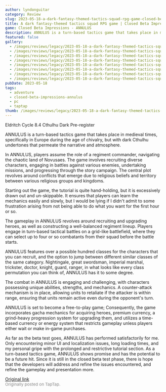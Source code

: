 ```yaml
---
author: lyndonguitar
category: Review
slug: 2023-05-18-a-dark-fantasy-themed-tactics-squad-rpg-game-closed-beta-impressions-annulus
title: A dark fantasy-themed tactics squad RPG game | Closed Beta Impressions - ANNULUS
game: Closed Beta Impressions - ANNULUS
description: ANNULUS is a turn-based tactics game that takes place in medieval times, specifically in Europe during the age of chivalry, but with dark Cthulhu undertones that permeate the narrative and atmosphere.
featured: false
gallery:
  - /images/reviews/legacy/2023-05-18-a-dark-fantasy-themed-tactics-squad-rpg-game--closed-beta-impressions---annulus-0.avif
  - /images/reviews/legacy/2023-05-18-a-dark-fantasy-themed-tactics-squad-rpg-game--closed-beta-impressions---annulus-1.avif
  - /images/reviews/legacy/2023-05-18-a-dark-fantasy-themed-tactics-squad-rpg-game--closed-beta-impressions---annulus-2.avif
  - /images/reviews/legacy/2023-05-18-a-dark-fantasy-themed-tactics-squad-rpg-game--closed-beta-impressions---annulus-3.avif
  - /images/reviews/legacy/2023-05-18-a-dark-fantasy-themed-tactics-squad-rpg-game--closed-beta-impressions---annulus-4.avif
  - /images/reviews/legacy/2023-05-18-a-dark-fantasy-themed-tactics-squad-rpg-game--closed-beta-impressions---annulus-5.avif
  - /images/reviews/legacy/2023-05-18-a-dark-fantasy-themed-tactics-squad-rpg-game--closed-beta-impressions---annulus-6.avif
  - /images/reviews/legacy/2023-05-18-a-dark-fantasy-themed-tactics-squad-rpg-game--closed-beta-impressions---annulus-7.avif
pubDate: 2023-05-18
tags:
  - adventure
  - closed-beta-impressions-annulus
  - pc
  - taptap
thumb: /images/reviews/legacy/2023-05-18-a-dark-fantasy-themed-tactics-squad-rpg-game--closed-beta-impressions---annulus-0.avif
---
```


Eldritch Cycle
8.4
Cthulhu
Dark
Pre-register

ANNULUS is a turn-based tactics game that takes place in medieval times, specifically in Europe during the age of chivalry, but with dark Cthulhu undertones that permeate the narrative and atmosphere.

In ANNULUS, players assume the role of a regiment commander, navigating the chaotic land of Novusaes. The game involves recruiting diverse characters, engaging in battles against various enemies, undertaking missions, and progressing through the story campaign. The central plot revolves around conflicts that emerge due to religious beliefs and territory between various religious groups and kingdoms.

Starting out the game, the tutorial is quite hand-holding, but it is excessively drawn out and un-skippable. It ensures that players can learn the mechanics easily and slowly, but I would be lying if I didn't admit to some frustration arising from not being able to do what you want for the first hour or so.

The gameplay in ANNULUS revolves around recruiting and upgrading heroes, as well as constructing a well-balanced regiment lineup. Players engage in turn-based tactical battles on a grid-like battlefield, where they can select up to four or so combatants from their squad before the battle starts.

ANNULUS features over a possible hundred classes for the characters that you can recruit, and the option to jump between different similar classes of the same category. Nightingale, great swordsman, imperial marshal, trickster, doctor, knight, guard, ranger, in what looks like every class permutation you can think of, ANNULUS has it to some degree.

The combat in ANNULUS is engaging and challenging, with characters possessing unique abilities, strengths, and mechanics. A counter-attack mechanism is in place, allowing units to retaliate if the attacker is within range, ensuring that units remain active even during the opponent's turn.

ANNULUS is set to become a free-to-play game; Consequently, the game incorporates gacha mechanics for acquiring heroes, premium currency, a grind-heavy progression system for upgrading them, and utilizes a time-based currency or energy system that restricts gameplay unless players either wait or make in-game purchases.

As far as the beta test goes, ANNULUS has performed satisfactorily for me. Only encountering minor UI and localization issues, long loading times, and my personal gripe with the prolonged and restrictive tutorial section. As a turn-based tactics game, ANNULUS shows promise and has the potential to be a future hit. Since it is still in the closed beta test phase, there is hope that the developers will address and refine the issues encountered, and refine the gameplay and presentation more.

[Original link](https://www.taptap.io/post/5471286)<br><span style="font-size: 0.95em; color: #888;">Originally posted on TapTap.</span>